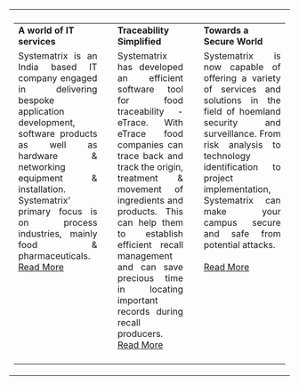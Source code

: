 <div align="center">
<table width="1008" border="0" align="center" cellpadding="0" cellspacing="0">    
<tr>
<td colspan="3"><div align="left">
</div></td>
</tr>    
<tr>
 <td colspan="3" valign="top"><table width="1000" border="0" cellpadding="5" cellspacing="0">
<tr>
<td width="265" class="pagetitle"><div align="left"><strong>A world of IT services</strong></div></td>
<td width="5" class="pagetitle"><div align="left"></div></td>
     <td width="306" class="pagetitle"><div align="left"><strong>Traceability Simplified</strong></div></td>
<td width="11" class="pagetitle"><div align="left"></div></td>
   <td width="313" class="pagetitle"><div align="left"><strong>Towards a Secure World </strong></div></td>
 </tr>
 <tr>
   <td valign="top" class="nav"><div align="justify"><span class="text">Systematrix is an India based IT company engaged in delivering bespoke application development, software products as well as hardware &amp; networking equipment &amp; installation. Systematrix' primary focus is on process industries, mainly food &amp; pharmaceuticals.
 </span><span class="external"><a href="/company"><br />
  Read More</a></span><span class="text"><br />
 <br />
    </span></div></td>
 <td valign="top" class="nav">&nbsp;</td>
 <td valign="top" class="nav"><div align="justify"><span class="text">Systematrix has developed an efficient software tool for food traceability - eTrace. With eTrace food companies can trace back and track the origin, treatment &amp; movement of ingredients and products. This can help them to establish efficient recall management and can save precious time in locating important records during recall producers.</span><span class="external"><br />
 <a href="/products/IT_products">Read More</a><br /></span><br />
</div></td>
<td valign="top" class="nav">&nbsp;</td>
<td valign="top" class="nav"><div align="justify"><span class="text">Systematrix is now capable of offering a variety of services and solutions in the field of hoemland security and surveillance. From risk analysis to technology identification to project implementation, Systematrix can make your campus secure and safe from potential attacks. </span><br />
<br />
  <span class="external"><a href="services/security_services">Read More</a> </span></div></td>
 </tr>
 </table>
</div>
